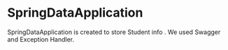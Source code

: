 # SpringDataApplication

SpringDataApplication is created to store Student info . We used Swagger and Exception Handler.
